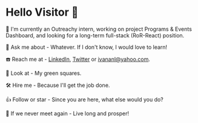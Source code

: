  # Hello Visitor 🤘
    
 🌱 I'm currently an Outreachy intern, working on project Programs & Events Dashboard, and looking for a long-term full-stack (RoR-React) position.
    
 💬 Ask me about - Whatever. If I don't know, I would love to learn!
    
 ☎️ Reach me at - [LinkedIn](https://www.linkedin.com/in/1v4n4/), [Twitter](https://twitter.com/codeIv1) or ivananl@yahoo.com.
    
 👯 Look at - My green squares.
 
 🛠️ Hire me - Because I'll get the job done.
    
 👍 Follow or star - Since you are here, what else would you do?    
   
 🖖 If we never meet again - Live long and prosper!
